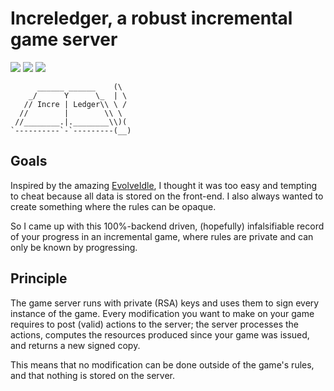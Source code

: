 # Increledger, a robust incremental game server

![](https://github.com/Saucistophe/increledger/actions/workflows/maven.yml/badge.svg)
![](https://github.com/Saucistophe/increledger/actions/workflows/npm.yml/badge.svg)
![](https://byob.yarr.is/Saucistophe/increledger/Coverage)

```
      ______ ______    (\
    _/      Y      \_  | \
   // Incre | Ledger\\ \ /
  //        |        \\ \ 
 //________.|.________\\)(
`----------`-`---------(__)
```

## Goals

Inspired by the amazing [EvolveIdle](https://github.com/pmotschmann/Evolve), I thought it was too easy and tempting to cheat because all data is stored on the front-end.
I also always wanted to create something where the rules can be opaque.

So I came up with this 100%-backend driven, (hopefully) infalsifiable record of your progress in an incremental game, where rules are private and can only be known by progressing.

## Principle

The game server runs with private (RSA) keys and uses them to sign every instance of the game. Every modification you want to make on your game requires to post (valid) actions to the server; the server processes the actions, computes the resources produced since your game was issued, and returns a new signed copy.

This means that no modification can be done outside of the game's rules, and that nothing is stored on the server.